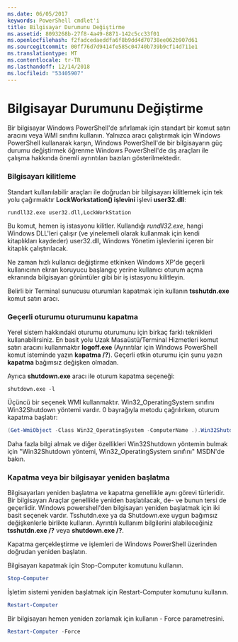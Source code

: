 ```yaml
---
ms.date: 06/05/2017
keywords: PowerShell cmdlet'i
title: Bilgisayar Durumunu Değiştirme
ms.assetid: 8093268b-27f8-4a49-8871-142c5cc33f01
ms.openlocfilehash: f2fadcedaeddfa6f8b9dd4d70738ee062b907d61
ms.sourcegitcommit: 00ff76d7d9414fe585c04740b739b9cf14d711e1
ms.translationtype: MT
ms.contentlocale: tr-TR
ms.lasthandoff: 12/14/2018
ms.locfileid: "53405907"
---
```

# <a name="changing-computer-state"></a>Bilgisayar Durumunu Değiştirme

Bir bilgisayar Windows PowerShell'de sıfırlamak için standart bir komut satırı aracını veya WMI sınıfını kullanın. Yalnızca aracı çalıştırmak için Windows PowerShell kullanarak karşın, Windows PowerShell'de bir bilgisayarın güç durumu değiştirmek öğrenme Windows PowerShell'de dış araçları ile çalışma hakkında önemli ayrıntıları bazıları gösterilmektedir.

### <a name="locking-a-computer"></a>Bilgisayarı kilitleme

Standart kullanılabilir araçları ile doğrudan bir bilgisayarı kilitlemek için tek yolu çağırmaktır **LockWorkstation() işlevini** işlevi **user32.dll**:

```
rundll32.exe user32.dll,LockWorkStation
```

Bu komut, hemen iş istasyonu kilitler. Kullandığı *rundll32.exe*, hangi Windows DLL'leri çalışır (ve yinelemeli olarak kullanmak için kendi kitaplıkları kaydeder) user32.dll, Windows Yönetim işlevlerini içeren bir kitaplık çalıştırılacak.

Ne zaman hızlı kullanıcı değiştirme etkinken Windows XP'de geçerli kullanıcının ekran koruyucu başlangıç yerine kullanıcı oturum açma ekranında bilgisayarı görüntüler gibi bir iş istasyonu kilitleyin.

Belirli bir Terminal sunucusu oturumları kapatmak için kullanın **tsshutdn.exe** komut satırı aracı.

### <a name="logging-off-the-current-session"></a>Geçerli oturumu oturumunu kapatma

Yerel sistem hakkındaki oturumu oturumunu için birkaç farklı teknikleri kullanabilirsiniz. En basit yolu Uzak Masaüstü/Terminal Hizmetleri komut satırı aracını kullanmaktır **logoff.exe** (Ayrıntılar için Windows PowerShell komut isteminde yazın **kapatma /?**). Geçerli etkin oturumu için şunu yazın **kapatma** bağımsız değişken olmadan.

Ayrıca **shutdown.exe** aracı ile oturum kapatma seçeneği:

```
shutdown.exe -l
```

Üçüncü bir seçenek WMI kullanmaktır. Win32_OperatingSystem sınıfını Win32Shutdown yöntemi vardır. 0 bayrağıyla metodu çağrılırken, oturum kapatma başlatır:

```powershell
(Get-WmiObject -Class Win32_OperatingSystem -ComputerName .).Win32Shutdown(0)
```

Daha fazla bilgi almak ve diğer özellikleri Win32Shutdown yöntemin bulmak için "Win32Shutdown yöntemi, Win32_OperatingSystem sınıfını" MSDN'de bakın.

### <a name="shutting-down-or-restarting-a-computer"></a>Kapatma veya bir bilgisayar yeniden başlatma

Bilgisayarları yeniden başlatma ve kapatma genellikle aynı görevi türleridir. Bir bilgisayarı Araçlar genellikle yeniden başlatılacak, de- ve bunun tersi de geçerlidir. Windows powershell'den bilgisayarı yeniden başlatmak için iki basit seçenek vardır. Tsshutdn.exe ya da Shutdown.exe uygun bağımsız değişkenlerle birlikte kullanın. Ayrıntılı kullanım bilgilerini alabileceğiniz **tsshutdn.exe /?** veya **shutdown.exe /?**.

Kapatma gerçekleştirme ve işlemleri de Windows PowerShell üzerinden doğrudan yeniden başlatın.

Bilgisayarı kapatmak için Stop-Computer komutunu kullanın.

```powershell
Stop-Computer
```

İşletim sistemi yeniden başlatmak için Restart-Computer komutunu kullanın.

```powershell
Restart-Computer
```

Bir bilgisayarı hemen yeniden zorlamak için kullanın - Force parametresini.

```powershell
Restart-Computer -Force
```

